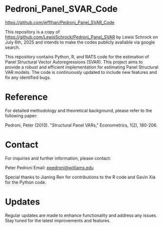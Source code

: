 # Pedroni_Panel_SVAR_Code
https://github.com/jefflhan/Pedroni_Panel_SVAR_Code

This repository is a copy of https://github.com/LewisSchrock/Pedroni_Panel_SVAR by Lewis Schrock on July 6th, 2025 and intends to make the codes publicly avaliable via google search.

This repository contains Python, R, and RATS code for the estimation of Panel Structural Vector Autoregressions (SVAR).
This project aims to provide a robust and efficient implementation for estimating Panel Structural VAR models.
The code is continuously updated to include new features and fix any identified bugs.

# Reference
For detailed methodology and theoretical background, please refer to the following paper:

Pedroni, Peter (2013). "Structural Panel VARs," Econometrics, 1(2), 180-206.

# Contact
For inquiries and further information, please contact:

Peter Pedroni
Email: ppedroni@williams.edu

Special thanks to Jianing Ren for contributions to the R code and Gavin Xia for the Python code.

# Updates
Regular updates are made to enhance functionality and address any issues.
Stay tuned for the latest improvements and features.

